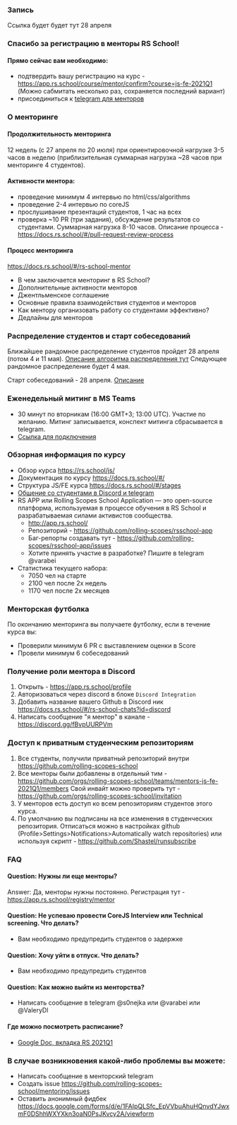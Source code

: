 ### Запись
Ссылка будет будет тут 28 апреля

### Спасибо за регистрацию в менторы RS School!
#### Прямо сейчас вам необходимо:
 - подтвердить вашу регистрацию на курс - https://app.rs.school/course/mentor/confirm?course=js-fe-2021Q1 (Можно сабмитать несколько раз, сохраняется последний вариант)
 - присоединиться к [telegram для менторов](https://t.me/joinchat/HqpGRxNRANkGN2xx9bL8zQ)  

### О менторинге
#### Продолжительность менторинга
12 недель (с  27 апреля по 20 июля) при ориентировочной нагрузке 3-5 часов в неделю (приблизительная суммарная нагрузка ~28 часов при менторинге 4 студентов). 

#### Активности ментора:
   - проведение минимум 4 интервью по html/css/algorithms 
   - проведение 2-4 интервью по coreJS 
   - прослушивание презентаций студентов, 1 час на всех
   - проверка ~10 PR (три задания), обсуждение результатов со студентами. Суммарная нагрузка 8-10 часов. Описание процесса - https://docs.rs.school/#/pull-request-review-process

#### Процесс менторинга
https://docs.rs.school/#/rs-school-mentor
- В чем заключается менторинг в RS School?
- Дополнительные активности менторов
- Джентльменское соглашение
- Основные правила взаимодействия студентов и менторов
- Как ментору организовать работу со студентами эффективно?
- Дедлайны для менторов 


### Распределение студентов и старт собеседований
Ближайшее рандомное распределение студентов пройдет 28 апреля (потом 4 и 11 мая).
[Описание алгоритма распределения тут](how-to-get-mentees.md) Следующее рандомное распределение будет 4 мая.

Cтарт собеседований - 28 апреля. [Описание](first-interview.md)

### Еженедельный митинг в MS Teams
- 30 минут по вторникам (16:00 GMT+3; 13:00 UTC). Участие по желанию. Митинг записывается, конспект митинга сбрасывается в telegram.
- [Ссылка для подключения](https://teams.microsoft.com/l/meetup-join/19%3ameeting_YmE2Njg3OWUtNzM2YS00OTdkLWEwNWItMjczMmE0Y2YyM2Rj%40thread.v2/0?context=%7b%22Tid%22%3a%22b41b72d0-4e9f-4c26-8a69-f949f367c91d%22%2c%22Oid%22%3a%22bfb3a45e-ab50-4cee-a085-b5c4a9411d92%22%7d)

### Обзорная информация по курсу 
- Обзор курса https://rs.school/js/  
- Документация по курсу https://docs.rs.school/#/
- Структура JS/FE курса https://docs.rs.school/#/stages
- [Общение со студентами в Discord и telegram](https://docs.rs.school/#/rs-school-chats) 
- RS APP или Rolling Scopes School Application — это open-source платформа, используемая в процессе обучения в RS School и разрабатываемая силами активистов сообщества.
    - http://app.rs.school/
    - Репозиторий - https://github.com/rolling-scopes/rsschool-app
    - Баг-репорты создавать тут - https://github.com/rolling-scopes/rsschool-app/issues
    - Хотите принять участие в разработке? Пишите в telegram @varabei
- Статистика текущего набора:
    - 7050 чел на старте
    - 2100 чел после 2х недель
    - 1170 чел после 2х месяцев

### Менторская футболка 
По окончанию менторинга вы получаете футболку, если в течение курса вы:
- Проверили минимум 6 PR c выставлением оценки в Score
- Провели минимум 6 собеседований

### Получение роли ментора в Discord
1. Открыть - https://app.rs.school/profile
2. Авторизоваться через discord в блоке `Discord Integration`  
3. Добавить название вашего Github в Discord ник https://docs.rs.school/#/rs-school-chats?id=discord
4. Написать сообщение "я ментор" в канале - https://discord.gg/fBvpUURPVm

### Доступ к приватным студенческим репозиториям
1. Все студенты, получили приватный репозиторий внутри https://github.com/rolling-scopes-school
2. Все менторы были добавлены в отдельный тим - https://github.com/orgs/rolling-scopes-school/teams/mentors-js-fe-2021Q1/members 
Свой инвайт можно проверить тут - https://github.com/orgs/rolling-scopes-school/invitation
3. У менторов есть доступ ко всем репозиториям студентов этого курса.
4. По умолчанию вы подписаны на все изменения в студенческих репозитория. Отписаться можно в настройках github (Profile>Settings>Notifications>Automatically watch repositories) или используя скрипт - https://github.com/Shastel/runsubscribe

### FAQ
#### Question: Нужны ли еще менторы?
Answer: Да, менторы нужны постоянно. Регистрация тут - https://app.rs.school/registry/mentor

#### Question: Не успеваю провести CoreJS Interview или Technical screening. Что делать?
- Вам необходимо предупредить студентов о задержке

#### Question: Хочу уйти в отпуск. Что делать?
- Вам необходимо предупредить студентов

#### Question: Как можно выйти из менторства?
- Написать сообщение в telegram @s0nejka или @varabei или @ValeryDl

#### Где можно посмотреть расписание? 
- [Google Doc, вкладка RS 2021Q1](https://docs.google.com/spreadsheets/d/1oM2O8DtjC0HodB3j7hcIResaWBw8P18tXkOl1ymelvE/edit#gid=1646898206)

### В случае возникновения какой-либо проблемы вы можете:
- Написать сообщение в менторский telegram 
- Создать issue https://github.com/rolling-scopes-school/mentoring/issues
- Оставить анонимный фидбек https://docs.google.com/forms/d/e/1FAIpQLSfc_EpVVbuAhuHQnvdYJwxmF0DShhWXYXkn3oaN0PsJKvcy2A/viewform
